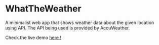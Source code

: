 # WhatTheWeather
A minimalist web app that shows weather data about the given location using API. The API being used is provided by AccuWeather.

Check the live demo <a href="https://hckrit.github.io/WhatTheWeather">here !</a>
